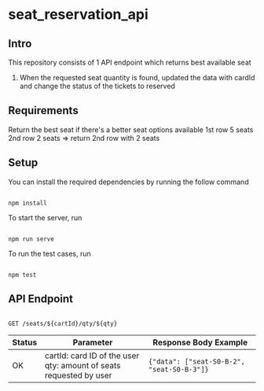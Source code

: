 
#  seat_reservation_api

##  Intro

This repository consists of 1 API endpoint which returns best available seat
1. When the requested seat quantity is found, updated the data with cardId and change the status of the tickets to reserved

## Requirements
Return the best seat if there's a better seat options available
1st row 5 seats
2nd row 2 seats
=> return 2nd row with 2 seats


##  Setup

You can install the required dependencies by running the follow command

```

npm install

```

To start the server, run

```

npm run serve

```

To run the test cases, run

```

npm test

```



##  API Endpoint

```http

GET /seats/${cartId}/qty/${qty}

```


|Status| Parameter | Response Body Example |
|--|--|--|
| OK | cartId: card ID of the user <br/> qty: amount of seats requested by user|<code>{"data": ["seat-S0-B-2", "seat-S0-B-3"]}</code> |

